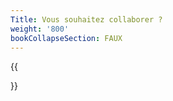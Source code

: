 ```yaml
---
Title: Vous souhaitez collaborer ?
weight: '800'
bookCollapseSection: FAUX
---
```


{{<section> }}</section>

<!--Section renders pages in section as definition list, using title and description.
Example
```tpl
{{</* section */>}}
```-->
